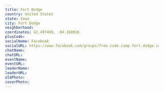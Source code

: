 ```yaml
---
title: Fort Dodge
country: United States
state: Iowa
city: Fort Dodge
neighborhood: 
coordinates: 42.497469, -94.168016
plusCode:
socialName: Facebook
socialURL: https://www.facebook.com/groups/free.code.camp.fort.dodge.iowa
chatName:
chatURL:
eventName:
eventURL:
leaderName:
leaderURL:
oldPhoto: 
coverPhoto:
---
```

